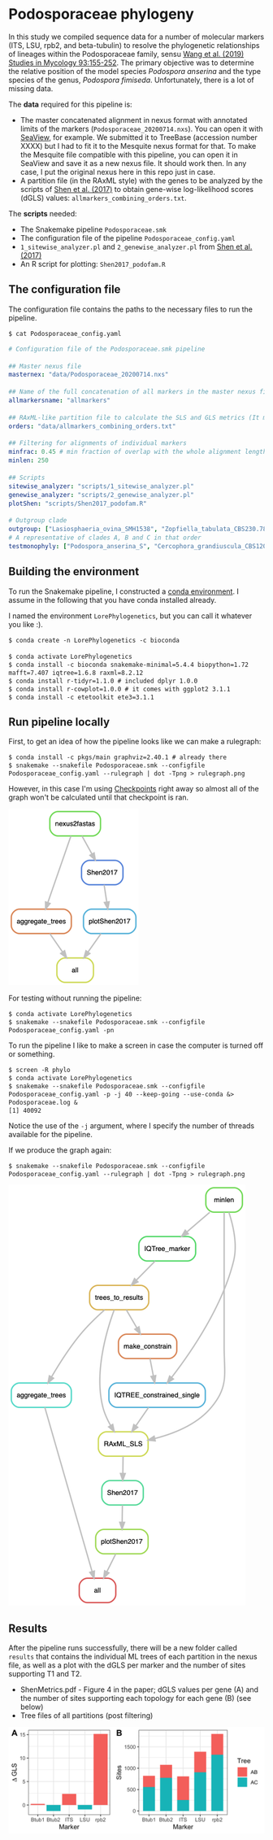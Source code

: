# Podosporaceae phylogeny

In this study we compiled sequence data for a number of molecular markers (ITS, LSU, rpb2, and beta-tubulin) to resolve the phylogenetic relationships of lineages within the Podosporaceae family, sensu [Wang et al. (2019) Studies in Mycology 93:155-252](https://www.sciencedirect.com/science/article/pii/S0166061619300107). The primary objective was to determine the relative position of the model species *Podospora anserina* and the type species of the genus, *Podospora fimiseda*. Unfortunately, there is a lot of missing data.

The **data** required for this pipeline is:

* The master concatenated alignment in nexus format with annotated limits of the markers (`Podosporaceae_20200714.nxs`). You can open it with [SeaView](http://doua.prabi.fr/software/seaview), for example. We submitted it to TreeBase (accession number XXXX) but I had to fit it to the Mesquite nexus format for that. To make the Mesquite file compatible with this pipeline, you can open it in SeaView and save it as a new nexus file. It should work then. In any case, I put the original nexus here in this repo just in case.
* A partition file (in the RAxML style) with the genes to be analyzed by the scripts of [Shen et al. (2017)](https://www.nature.com/articles/s41559-017-0126) to obtain gene-wise log-likelihood scores (dGLS) values: `allmarkers_combining_orders.txt`. 

The **scripts** needed:

* The Snakemake pipeline `Podosporaceae.smk`
* The configuration file of the pipeline `Podosporaceae_config.yaml`
* `1_sitewise_analyzer.pl` and `2_genewise_analyzer.pl` from [Shen et al. (2017)](https://www.nature.com/articles/s41559-017-0126)
* An R script for plotting: `Shen2017_podofam.R`

## The configuration file

The configuration file contains the paths to the necessary files to run the pipeline.
    
    $ cat Podosporaceae_config.yaml
```yaml
# Configuration file of the Podosporaceae.smk pipeline

## Master nexus file
masternex: "data/Podosporaceae_20200714.nxs"

## Name of the full concatenation of all markers in the master nexus file
allmarkersname: "allmarkers"

## RAxML-like partition file to calculate the SLS and GLS metrics (It must be named "{allmarkersname}_combining_orders.txt")
orders: "data/allmarkers_combining_orders.txt"

## Filtering for alignments of individual markers
minfrac: 0.45 # min fraction of overlap with the whole alignment length for a sequence to be considered
minlen: 250 

## Scripts
sitewise_analyzer: "scripts/1_sitewise_analyzer.pl"
genewise_analyzer: "scripts/2_genewise_analyzer.pl" 
plotShen: "scripts/Shen2017_podofam.R"

# Outgroup clade
outgroup: ["Lasiosphaeria_ovina_SMH1538", "Zopfiella_tabulata_CBS230.78", "Sordaria_fimicola_SMH4106", "Diplogelasinospora_princeps_FMR13414", "Chaetomium_globosum_CBS148.51", 'Chaetomium_globosum_CBS160.62', 'Cercophora_mirabilis_CBS120402']
# A representative of clades A, B and C in that order
testmonophyly: ["Podospora_anserina_S", "Cercophora_grandiuscula_CBS120013", "Podospora_fimiseda_CBS990.96"] 

```

## Building the environment

To run the Snakemake pipeline, I constructed a [conda environment](https://docs.conda.io/projects/conda/en/latest/). I assume in the following that you have conda installed already.

I named the environment `LorePhylogenetics`, but you can call it whatever you like :).

    $ conda create -n LorePhylogenetics -c bioconda

    $ conda activate LorePhylogenetics
    $ conda install -c bioconda snakemake-minimal=5.4.4 biopython=1.72 mafft=7.407 iqtree=1.6.8 raxml=8.2.12
    $ conda install r-tidyr=1.1.0 # included dplyr 1.0.0 
    $ conda install r-cowplot=1.0.0 # it comes with ggplot2 3.1.1
    $ conda install -c etetoolkit ete3=3.1.1

## Run pipeline locally

First, to get an idea of how the pipeline looks like we can make a rulegraph:
    
    $ conda install -c pkgs/main graphviz=2.40.1 # already there
    $ snakemake --snakefile Podosporaceae.smk --configfile Podosporaceae_config.yaml --rulegraph | dot -Tpng > rulegraph.png

However, in this case I'm using [Checkpoints](https://snakemake.readthedocs.io/en/stable/snakefiles/rules.html#data-dependent-conditional-execution) right away so almost all of the graph won't be calculated until that checkpoint is ran.

![rulegraph](rulegraph_before.png "rulegraph before running the pipeline")

For testing without running the pipeline:
    
    $ conda activate LorePhylogenetics
    $ snakemake --snakefile Podosporaceae.smk --configfile Podosporaceae_config.yaml -pn

To run the pipeline I like to make a screen in case the computer is turned off or something.

    $ screen -R phylo
    $ conda activate LorePhylogenetics
    $ snakemake --snakefile Podosporaceae.smk --configfile Podosporaceae_config.yaml -p -j 40 --keep-going --use-conda &> Podosporaceae.log &
    [1] 40092

Notice the use of the `-j` argument, where I specify the number of threads available for the pipeline.

If we produce the graph again:

    $ snakemake --snakefile Podosporaceae.smk --configfile Podosporaceae_config.yaml --rulegraph | dot -Tpng > rulegraph.png

![rulegraph](rulegraph_after.png "rulegraph after running the pipeline")

## Results

After the pipeline runs successfully, there will be a new folder called `results` that contains the individual ML trees of each partition in the nexus file, as well as a plot with the dGLS per marker and the number of sites supporting T1 and T2.

* ShenMetrics.pdf - Figure 4 in the paper; dGLS values per gene (A) and the number of sites supporting each topology for each gene (B) (see below)
* Tree files of all partitions (post filtering)

![ShenMetrics](ShenMetrics.png "Figure 4")

